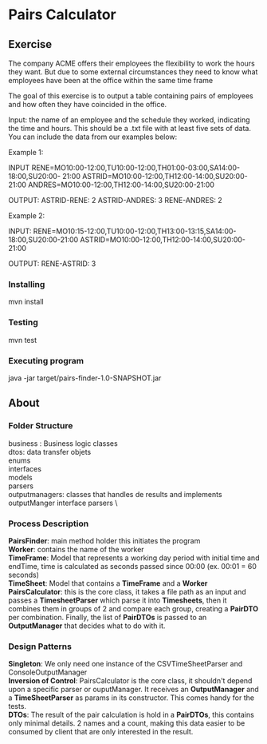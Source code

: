 # Pairs Calculator

## Exercise

The company ACME offers their employees the flexibility to work the hours they want. But due to some external circumstances they need to know what employees have been at the office within the same time frame

The goal of this exercise is to output a table containing pairs of employees and how often they have coincided in the office.

Input: the name of an employee and the schedule they worked, indicating the time and hours. This should be a .txt file with at least five sets of data. You can include the data from our examples below:

Example 1:

INPUT
RENE=MO10:00-12:00,TU10:00-12:00,TH01:00-03:00,SA14:00-18:00,SU20:00- 21:00
ASTRID=MO10:00-12:00,TH12:00-14:00,SU20:00-21:00
ANDRES=MO10:00-12:00,TH12:00-14:00,SU20:00-21:00


OUTPUT:
ASTRID-RENE: 2
ASTRID-ANDRES: 3
RENE-ANDRES: 2

Example 2:

INPUT:
RENE=MO10:15-12:00,TU10:00-12:00,TH13:00-13:15,SA14:00-18:00,SU20:00-21:00
ASTRID=MO10:00-12:00,TH12:00-14:00,SU20:00-21:00

OUTPUT:
RENE-ASTRID: 3


### Installing
mvn install

### Testing
mvn test

### Executing program
java -jar target/pairs-finder-1.0-SNAPSHOT.jar


## About

### Folder Structure
  business : Business logic classes \
  dtos: data transfer objets \
  enums \
  interfaces \
  models \
  parsers  \
  outputmanagers: classes that handles de results and implements outputManger interface
  parsers \
### Process Description 
**PairsFinder**: main method holder this initiates the program \
**Worker**: contains the name of the worker  \
**TimeFrame**: Model that represents a working day period with initial time and endTime, time is calculated as seconds passed since 00:00 (ex. 00:01 = 60 seconds) \
**TimeSheet**: Model that contains a **TimeFrame** and a **Worker** \
**PairsCalculator**: this is the core class, it takes a file path as an input and passes a **TimesheetParser** which parse it into 
**Timesheets**, then it combines them in groups of 2 and compare each group, creating a **PairDTO** per combination.  Finally, the list of **PairDTOs** is passed to an **OutputManager** that decides what to do with it.

### Design Patterns 
**Singleton**: We only need one instance of the CSVTimeSheetParser and ConsoleOutputManager \
**Inversion of Control**:  PairsCalculator is the core class, it shouldn't depend upon a specific parser or ouputManager. 
It receives an **OutputManager** and a **TimeSheetParser** as params in its constructor. This comes handy for the tests. \
**DTOs**: The result of the pair calculation is hold in a **PairDTOs**, this contains only minimal details. 2 names and a count, making this data easier to be consumed by client that are only interested in the result.